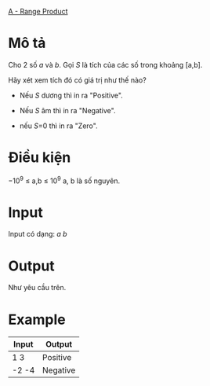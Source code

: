 [A - Range Product](https://atcoder.jp/contests/agc002/tasks/agc002_a)

# Mô tả
Cho 2 số $a$ và $b$. Gọi $S$ là tích của các số trong khoảng [a,b].

Hãy xét xem tích đó có giá trị như thế nào?

* Nếu $S$ dương thì in ra "Positive".

* Nếu $S$ âm thì in ra "Negative".

* nếu $S$=0 thì in ra "Zero".

# Điều kiện
$-10^{9}$ ≤ a,b ≤ $10^{9}$
a, b là số nguyên.

# Input
Input có dạng:
$a$ $b$

# Output
Như yêu cầu trên.

# Example

|Input|Output|
|-|-|
|1 3|Positive|
|-2 -4|Negative|
